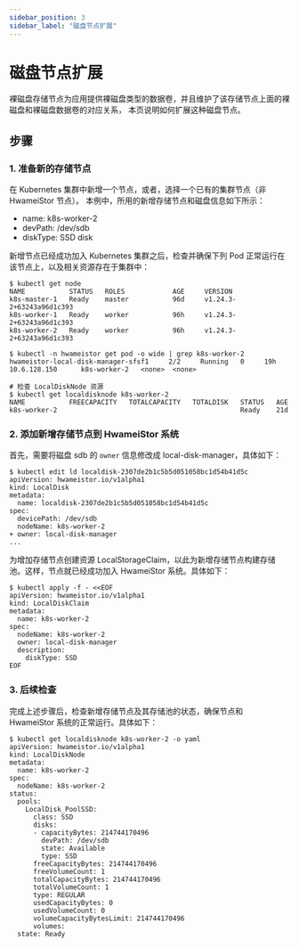```yaml
---
sidebar_position: 3
sidebar_label: "磁盘节点扩展"
---
```


# 磁盘节点扩展

裸磁盘存储节点为应用提供裸磁盘类型的数据卷，并且维护了该存储节点上面的裸磁盘和裸磁盘数据卷的对应关系，
本页说明如何扩展这种磁盘节点。

## 步骤

### 1. 准备新的存储节点

在 Kubernetes 集群中新增一个节点，或者，选择一个已有的集群节点（非 HwameiStor 节点）。
本例中，所用的新增存储节点和磁盘信息如下所示：

- name: k8s-worker-2
- devPath: /dev/sdb
- diskType: SSD disk

新增节点已经成功加入 Kubernetes 集群之后，检查并确保下列 Pod 正常运行在该节点上，以及相关资源存在于集群中：

```console
$ kubectl get node
NAME           STATUS   ROLES            AGE     VERSION
k8s-master-1   Ready    master           96d     v1.24.3-2+63243a96d1c393
k8s-worker-1   Ready    worker           96h     v1.24.3-2+63243a96d1c393
k8s-worker-2   Ready    worker           96h     v1.24.3-2+63243a96d1c393

$ kubectl -n hwameistor get pod -o wide | grep k8s-worker-2
hwameistor-local-disk-manager-sfsf1     2/2     Running   0     19h   10.6.128.150      k8s-worker-2   <none>  <none>

# 检查 LocalDiskNode 资源
$ kubectl get localdisknode k8s-worker-2
NAME           FREECAPACITY   TOTALCAPACITY   TOTALDISK   STATUS   AGE
k8s-worker-2                                              Ready    21d
```

### 2. 添加新增存储节点到 HwameiStor 系统

首先，需要将磁盘 sdb 的 `owner` 信息修改成 local-disk-manager，具体如下：

```console
$ kubectl edit ld localdisk-2307de2b1c5b5d051058bc1d54b41d5c
apiVersion: hwameistor.io/v1alpha1
kind: LocalDisk
metadata:
  name: localdisk-2307de2b1c5b5d051058bc1d54b41d5c
spec:
  devicePath: /dev/sdb
  nodeName: k8s-worker-2
+ owner: local-disk-manager
...
```

为增加存储节点创建资源 LocalStorageClaim，以此为新增存储节点构建存储池。这样，节点就已经成功加入 HwameiStor 系统。具体如下：

```console
$ kubectl apply -f - <<EOF
apiVersion: hwameistor.io/v1alpha1
kind: LocalDiskClaim
metadata:
  name: k8s-worker-2
spec:
  nodeName: k8s-worker-2
  owner: local-disk-manager
  description:
    diskType: SSD
EOF
```

### 3. 后续检查

完成上述步骤后，检查新增存储节点及其存储池的状态，确保节点和 HwameiStor 系统的正常运行。具体如下：

```console
$ kubectl get localdisknode k8s-worker-2 -o yaml
apiVersion: hwameistor.io/v1alpha1
kind: LocalDiskNode
metadata:
  name: k8s-worker-2
spec:
  nodeName: k8s-worker-2  
status:  
  pools:
    LocalDisk_PoolSSD:
      class: SSD
      disks:
      - capacityBytes: 214744170496
        devPath: /dev/sdb
        state: Available
        type: SSD
      freeCapacityBytes: 214744170496
      freeVolumeCount: 1     
      totalCapacityBytes: 214744170496
      totalVolumeCount: 1
      type: REGULAR
      usedCapacityBytes: 0
      usedVolumeCount: 0
      volumeCapacityBytesLimit: 214744170496
      volumes:
  state: Ready
```
